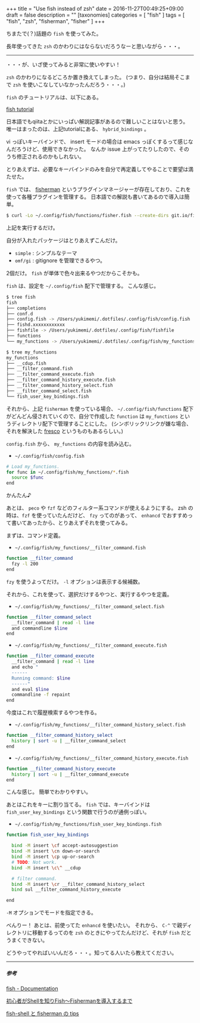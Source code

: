 +++
title = "Use fish instead of zsh"
date = 2016-11-27T00:49:25+09:00
draft = false
description = ""
[taxonomies]
categories = [ "fish" ]
tags = [ "fish", "zsh", "fisherman", "fisher" ]
+++

ちまたで(？)話題の `fish` を使ってみた。

長年使ってきた `zsh` のかわりにはならないだろうなーと思いながら・・・。


- - -

・・・が、いざ使ってみると非常に使いやすい！

`zsh` のかわりになるどころか置き換えてしまった。
(つまり、自分は結局そこまで `zsh` を使いこなしていなかったんだろう・・・。)

`fish` のチュートリアルは、以下にある。

[fish tutorial](https://fishshell.com/docs/current/tutorial.html)

日本語でもqiitaとかにいっぱい解説記事があるので難しいことはないと思う。
唯一はまったのは、上記tutorialにある、 `hybrid_bindings` 。

vi っぽいキーバインドで、 insert モードの場合は emacs っぽくするって感じなんだろうけど、使用できなかった。
なんか issue 上がってたりしたので、そのうち修正されるのかもしれない。

とりあえずは、必要なキーバインドのみを自分で再定義してやることで要望は満たせた。

`fish` では、 [fisherman](https://github.com/fisherman/fisherman) というプラグインマネージャーが存在しており、これを使って各種プラグインを管理する。
日本語での解説も書いてあるので導入は簡単。

```sh
$ curl -Lo ~/.config/fish/functions/fisher.fish --create-dirs git.io/fisher
```

上記を実行するだけ。

自分が入れたパッケージはとりあえずこんだけ。

- `simple` :
	シンプルなテーマ
- `omf/gi` :
	gitignore を管理できるやつ。

2個だけ。 `fish` が単体で色々出来るやつだからこそかも。

`fish` は、設定を `~/.config/fish` 配下で管理する。
こんな感じ。

```sh
$ tree fish
fish
├── completions
├── conf.d
├── config.fish -> /Users/yukimemi/.dotfiles/.config/fish/config.fish
├── fishd.xxxxxxxxxxxx
├── fishfile -> /Users/yukimemi/.dotfiles/.config/fish/fishfile
├── functions
└── my_functions -> /Users/yukimemi/.dotfiles/.config/fish/my_functions
```

```sh
$ tree my_functions
my_functions
├── __cdup.fish
├── __filter_command.fish
├── __filter_command_execute.fish
├── __filter_command_history_execute.fish
├── __filter_command_history_select.fish
├── __filter_command_select.fish
└── fish_user_key_bindings.fish
```

それから、上記 `fisherman` を使っている場合、 `~/.config/fish/functions` 配下がどんどん侵されていくので、自分で作成した `function` は `my_functions` というディレクトリ配下で管理することにした。
(シンボリックリンクが嫌な場合、それを解決した [fresco](http://qiita.com/masa0x80/items/142bc668ea8e5084ce7c) というものもあるらしい。)

`config.fish` から、 `my_functions` の内容を読み込む。

- `~/.config/fish/config.fish`

```sh
# Load my_functions.
for func in ~/.config/fish/my_functions/*.fish
  source $func
end
```

かんたん♪

あとは、 `peco` や `fzf` などのフィルター系コマンドが使えるようにする。
zsh の時は、`fzf` を使っていたんだけど、 `fzy` ってのがあって、 `enhancd` でおすすめって書いてあったから、とりあえずそれを使ってみる。

まずは、コマンド定義。

- `~/.config/fish/my_functions/__filter_command.fish`

```sh
function __filter_command
  fzy -l 200
end
```

`fzy` を使うよってだけ。 `-l` オプションは表示する候補数。

それから、これを使って、選択だけするやつと、実行するやつを定義。

- `~/.config/fish/my_functions/__filter_command_select.fish`

```sh
function __filter_command_select
  __filter_command | read -l line
  and commandline $line
end
```

- `~/.config/fish/my_functions/__filter_command_execute.fish`

```sh
function __filter_command_execute
  __filter_command | read -l line
  and echo "
  ------
  Running command: $line
  ------"
  and eval $line
  commandline -f repaint
end
```

今度はこれで履歴検索するやつを作る。

- `~/.config/fish/my_functions/__filter_command_history_select.fish`

```sh
function __filter_command_history_select
  history | sort -u | __filter_command_select
end
```

- `~/.config/fish/my_functions/__filter_command_history_execute.fish`

```sh
function __filter_command_history_execute
  history | sort -u | __filter_command_execute
end
```

こんな感じ。
簡単でわかりやすい。

あとはこれをキーに割り当てる。
`fish` では、キーバインドは `fish_user_key_bindings` という関数で行うのが通例っぽい。

- `~/.config/fish/my_functions/fish_user_key_bindings.fish`

```sh
function fish_user_key_bindings

  bind -M insert \cf accept-autosuggestion
  bind -M insert \cn down-or-search
  bind -M insert \cp up-or-search
  # TODO: Not work.
  bind -M insert \c\^ __cdup

  # filter command.
  bind -M insert \cr __filter_command_history_select
  bind sul __filter_command_history_execute

end
```

`-M` オプションでモードを指定できる。

べんりー！
あとは、前使ってた `enhancd` を使いたい。
それから、 `C-^` で親ディレクトリに移動するってのを `zsh` のときにやってたんだけど、それが `fish` だとうまくできない。

どうやってやればいいんだろ・・・。知ってる人いたら教えてください。

- - -
##### 参考

[fish - Documentation](https://fishshell.com/docs/current/index.html)

[初心者がShellを知りFish〜Fishermanを導入するまで](http://qiita.com/nutsinshell/items/5f111184b50f7081c92f)

[fish-shell と fisherman の tips](http://qiita.com/sotayamashita/items/61d49431053c44f01714)

